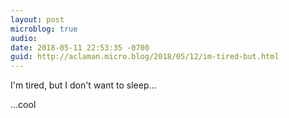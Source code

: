 ```yaml
---
layout: post
microblog: true
audio: 
date: 2018-05-11 22:53:35 -0700
guid: http://aclaman.micro.blog/2018/05/12/im-tired-but.html
---
```

I'm tired, but I don't want to sleep…

…cool
